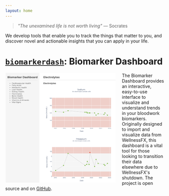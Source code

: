 ```yaml
---
layout: home
---
```


> *"The unexamined life is not worth living"*
> — Socrates

We develop tools that enable you to track the things that matter to you, and discover novel and actionable insights that you can apply in your life.

# [`biomarkerdash`](https://github.com/NoTranslationLayer/biomarkerdash): Biomarker Dashboard

<img src="./assets/biomarkerdash.png" alt="Example Biomarker Dashboard page" style="width: 350px; float: left; margin-right: 20px">


The Biomarker Dashboard provides an interactive, easy-to-use interface to visualize and understand trends in your bloodwork biomarkers. Originally designed to import and visualize data from WellnessFX, this dashboard is a vital tool for those looking to transition their data elsewhere due to WellnessFX's shutdown. The project is open source and on [GitHub](https://github.com/NoTranslationLayer/biomarkerdash).
